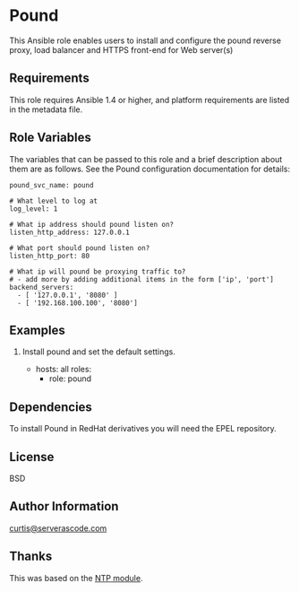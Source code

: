 Pound
=====

This Ansible role enables users to install and configure the pound reverse proxy, load balancer and HTTPS front-end for Web server(s)

Requirements
------------

This role requires Ansible 1.4 or higher, and platform requirements are listed
in the metadata file.

Role Variables
--------------

The variables that can be passed to this role and a brief description about
them are as follows. See the Pound configuration documentation for details:


	pound_svc_name: pound

	# What level to log at
	log_level: 1

	# What ip address should pound listen on?
	listen_http_address: 127.0.0.1

	# What port should pound listen on?
	listen_http_port: 80

	# What ip will pound be proxying traffic to?
	# - add more by adding additional items in the form ['ip', 'port']
	backend_servers: 
	  - [ '127.0.0.1', '8080' ]
	  - [ '192.168.100.100', '8080']


Examples
--------

1) Install pound and set the default settings.

	- hosts: all
	  roles:
	    - role: pound

Dependencies
------------

To install Pound in RedHat derivatives you will need the EPEL repository.

License
-------

BSD

Author Information
------------------

curtis@serverascode.com

Thanks
------

This was based on the [NTP module](https://github.com/bennojoy/ntp).
